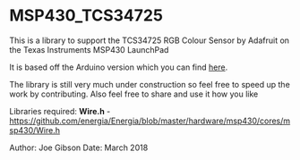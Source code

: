# MSP430_TCS34725
This is a library to support the TCS34725 RGB Colour Sensor by Adafruit on the Texas Instruments MSP430 LaunchPad

It is based off the Arduino version which you can find [here](https://github.com/adafruit/Adafruit_TCS34725).

The library is still very much under construction so feel free to speed up the work by contributing. Also feel free to share and use it how you like

Libraries required:
**Wire.h** - https://github.com/energia/Energia/blob/master/hardware/msp430/cores/msp430/Wire.h

Author: Joe Gibson
Date: March 2018
